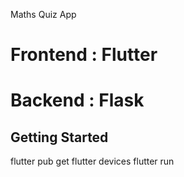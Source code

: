  Maths Quiz App
# Frontend : Flutter
# Backend  : Flask

## Getting Started

flutter pub get
flutter devices
flutter run
